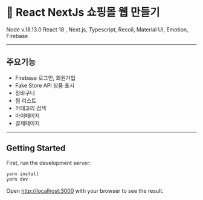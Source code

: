 # 🍎 React NextJs 쇼핑몰 웹 만들기
Node v.18.13.0
React 18 , Next.js, Typescript, Recoil, Material UI, Emotion, Firebase

----
## 주요기능
- Firebase 로그인, 회원가입
- Fake Store API 상품 표시
- 장바구니
- 찜 리스트
- 카테고리 검색
- 마이페이지
- 결제페이지

----
## Getting Started

First, run the development server:

```bash
yarn install
yarn dev
```

Open [http://localhost:3000](http://localhost:3000) with your browser to see the result.
